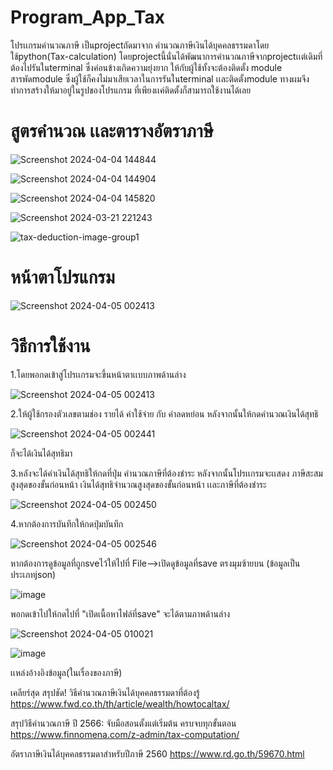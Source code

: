 # Program_App_Tax


โปรเเกรมคำนวณภาษี เป็นprojectถัดมาจาก คำนวณภาษีเงินได้บุคคลธรรมดาโดยใช้python(Tax-calculation)
โดยprojectนี้นั่นได้พัฒนาการคำนวณภาษีจากprojectเเต่เดิมที่ต้องไปรันในterminal ซึ่งค่อนข้างเกิดความยุ่งยาก
ให้กับผู้ใช้ทั้งจะต้องติดตั้ง module สารพัดmodule ซึ่งผู้ใช้ก็คงไม่มาเสียเวลาในการรันในterminal เเละติดตั้งmodule 
ทางผมจึงทำการสร้างให้มาอยู่ในรูปของโปรแกรม ที่เพียงเเค่ติดตั้งก็สามารถใช้งานได้เลย

# สูตรคำนวณ เเละตารางอัตราภาษี
![Screenshot 2024-04-04 144844](https://github.com/Chotivit-Chotivit/App_Tax/assets/91452285/03ed60df-e061-4f05-9f6b-faa47c2fb252)

![Screenshot 2024-04-04 144904](https://github.com/Chotivit-Chotivit/App_Tax/assets/91452285/df42ec43-3c68-437e-882b-ce58ab5bafad)

![Screenshot 2024-04-04 145820](https://github.com/Chotivit-Chotivit/App_Tax/assets/91452285/0139f773-7121-4496-adea-29bddc88aa34)

![Screenshot 2024-03-21 221243](https://github.com/Chotivit-Chotivit/App_Tax/assets/91452285/67d7c414-36fe-4bd6-b0eb-7534e6ce23d6)

![tax-deduction-image-group1](https://github.com/Chotivit-Chotivit/App_Tax/assets/91452285/98220ba8-47b4-4cdf-9f45-8435d31b4952)


# หน้าตาโปรแกรม 
![Screenshot 2024-04-05 002413](https://github.com/Chotivit-Chotivit/Program_App_Tax/assets/91452285/c5354ef0-879b-4a31-a8da-b5eca5723095)

# วิธีการใช้งาน
1.โดยพอกดเข้าสู่โปรเเกรมจะขึ้นหน้าตาเเบบภาพด้านล่าง

![Screenshot 2024-04-05 002413](https://github.com/Chotivit-Chotivit/Program_App_Tax/assets/91452285/a8f2bc31-d790-4b59-a9d3-beb037cbbbe6)

2.ให้ผู้ใช้กรองตัวเลขตามช่อง รายได้ ค่าใช้จ่าย กับ ค่าลดหย่อน หลังจากนั้นให้กดคำนวณเงินได้สุทธิ

![Screenshot 2024-04-05 002441](https://github.com/Chotivit-Chotivit/Program_App_Tax/assets/91452285/b86ceb07-913a-421d-b73d-63d44731ec5f)

ก็จะได้เงินได้สุทธิมา

3.หลังจะได้ค่าเงินได้สุทธิให้กดที่ปุ่ม คำนวณภาษีที่ต้องชำระ หลังจากนั้นโปรเเกรมจะเเสดง ภาษีสะสมสูงสุดของขั้นก่อนหน้า เงินได้สุทธิจำนวณสูงสุดของขั้นก่อนหน้า เเละภาษีที่ต้องชำระ


![Screenshot 2024-04-05 002450](https://github.com/Chotivit-Chotivit/Program_App_Tax/assets/91452285/62f9607d-2887-4a06-a6e1-44b6c98bc13a)


4.หากต้องการบันทึกให้กดปุ่มบันทึก

![Screenshot 2024-04-05 002546](https://github.com/Chotivit-Chotivit/Program_App_Tax/assets/91452285/e5cd887d-8c31-4e6c-be13-495adbb85def)

หากต้องการดูข้อมูลที่ถูกsveไว้ให้ไปที่ File-->เปิดดูข้อมูลที่save ตรงมุมซ้ายบน (ข้อมูลเป็นประเภทjson)

![image](https://github.com/Chotivit-Chotivit/Program_App_Tax/assets/91452285/df491da3-bc84-4a2e-b482-442c08826b8a)

พอกดเข้าไปให้กดไปที่ "เปิดเนื้อหาไฟล์ที่save" จะได้ตามภาพด้านล่าง

![Screenshot 2024-04-05 010021](https://github.com/Chotivit-Chotivit/Program_App_Tax/assets/91452285/bfac4887-1329-42b7-a4aa-cae307064d4e)

![image](https://github.com/Chotivit-Chotivit/Program_App_Tax/assets/91452285/4de1fabd-b692-40d6-938d-18176f2ce0c2)

เเหล่งอ้างอิงข้อมูล(ในเรื่องของภาษี)

เคลียร์สุด สรุปชัด! วิธีคำนวณภาษีเงินได้บุคคลธรรมดาที่ต้องรู้ https://www.fwd.co.th/th/article/wealth/howtocaltax/

สรุปวิธีคำนวณภาษี ปี 2566: จับมือสอนตั้งแต่เริ่มต้น ครบจบทุกขั้นตอน  https://www.finnomena.com/z-admin/tax-computation/

อัตราภาษีเงินได้บุคคลธรรมดาสำหรับปีภาษี 2560 https://www.rd.go.th/59670.html
